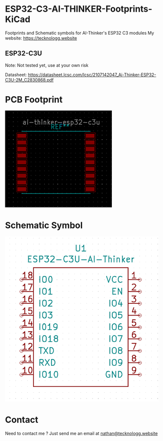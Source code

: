 # ESP32-C3-AI-THINKER-Footprints-KiCad

Footprints and Schematic symbols for AI-Thinker's ESP32 C3 modules
My website: https://tecknologg.website

## ESP32-C3U

Note: Not tested yet, use at your own risk

Datasheet: https://datasheet.lcsc.com/lcsc/2107142047_Ai-Thinker-ESP32-C3U-2M_C2830868.pdf

# PCB Footprint 


![picture](https://github.com/Chromico/ESP32-C3-AI-THINKER-Footprints-KiCad/blob/main/ESP32-C3U/esp32-c3u-footprint.png)


# Schematic Symbol


![picture](https://github.com/Chromico/ESP32-C3-AI-THINKER-Footprints-KiCad/blob/main/ESP32-C3U/esp32-c3u-schematic-symbol.png)



# Contact

Need to contact me ? Just send me an email at nathan@tecknologg.website
